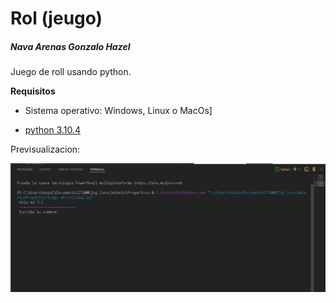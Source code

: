 # Rol (jeugo)
##### Nava Arenas Gonzalo Hazel
Juego de roll usando python.

**Requisitos**
- Sistema operativo: Windows, Linux o MacOs]

- [python 3.10.4](https://www.python.org/downloads/)


Previsualizacion:

![Previsualizacion](https://github.com/GonzaloHazel/pjgroll/blob/main/img/prew.png)
